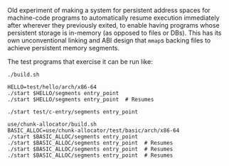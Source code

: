 Old experiment of making a system for persistent address spaces for machine-code
programs to automatically resume execution immediately after wherever they
previously exited, to enable having programs whose persistent storage is
in-memory (as opposed to files or DBs).  This has its own unconventional linking
and ABI design that `mmap`s backing files to achieve persistent memory segments.

The test programs that exercise it can be run like:
```
./build.sh

HELLO=test/hello/arch/x86-64
./start $HELLO/segments entry_point
./start $HELLO/segments entry_point  # Resumes

./start test/c-entry/segments entry_point

use/chunk-allocator/build.sh
BASIC_ALLOC=use/chunk-allocator/test/basic/arch/x86-64
./start $BASIC_ALLOC/segments entry_point
./start $BASIC_ALLOC/segments entry_point  # Resumes
./start $BASIC_ALLOC/segments entry_point  # Resumes
./start $BASIC_ALLOC/segments entry_point  # Resumes
```
